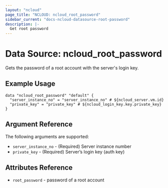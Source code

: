 ```yaml
---
layout: "ncloud"
page_title: "NCLOUD: ncloud_root_password"
sidebar_current: "docs-ncloud-datasource-root-password"
description: |-
  Get root password
---
```


# Data Source: ncloud_root_password

Gets the password of a root account with the server's login key.


## Example Usage

```hcl
data "ncloud_root_password" "default" {
  "server_instance_no" = "server_instance_no" # ${ncloud_server.vm.id}
  "private_key" = "private_key" # ${ncloud_login_key.key.private_key}
}
```

## Argument Reference

The following arguments are supported:

* `server_instance_no` - (Required) Server instance number
* `private_key` - (Required) Server’s login key (auth key)

## Attributes Reference


* `root_password` - password of a root account